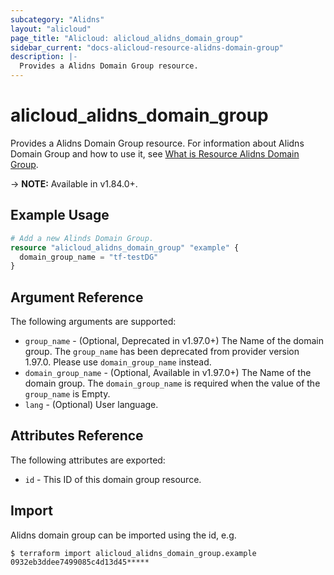 ```yaml
---
subcategory: "Alidns"
layout: "alicloud"
page_title: "Alicloud: alicloud_alidns_domain_group"
sidebar_current: "docs-alicloud-resource-alidns-domain-group"
description: |-
  Provides a Alidns Domain Group resource.
---
```


# alicloud\_alidns\_domain\_group

Provides a Alidns Domain Group resource. For information about Alidns Domain Group and how to use it, see [What is Resource Alidns Domain Group](https://www.alibabacloud.com/help/en/doc-detail/29762.htm).

-> **NOTE:** Available in v1.84.0+.

## Example Usage

```terraform
# Add a new Alinds Domain Group.
resource "alicloud_alidns_domain_group" "example" {
  domain_group_name = "tf-testDG"
}
```
## Argument Reference

The following arguments are supported:

* `group_name` - (Optional, Deprecated in v1.97.0+) The Name of the domain group. The `group_name` has been deprecated from provider version 1.97.0. Please use `domain_group_name` instead.
* `domain_group_name` - (Optional, Available in v1.97.0+) The Name of the domain group. The `domain_group_name` is required when the value of the `group_name`  is Empty.
* `lang` - (Optional) User language. 

## Attributes Reference

The following attributes are exported:

* `id` - This ID of this domain group resource.

## Import

Alidns domain group can be imported using the id, e.g.

```shell
$ terraform import alicloud_alidns_domain_group.example 0932eb3ddee7499085c4d13d45*****
```
